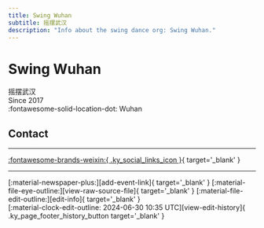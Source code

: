 ```yaml
---
title: Swing Wuhan
subtitle: 摇摆武汉
description: "Info about the swing dance org: Swing Wuhan."
---
```


# Swing Wuhan

摇摆武汉  
Since 2017  
:fontawesome-solid-location-dot: Wuhan  


## Contact


---

 [:fontawesome-brands-weixin:{ .ky_social_links_icon }](# "SwingWuHan 摇摆武汉"){ target='_blank' }

---

<div class="ky_page_footer" markdown>
<div class="ky_page_footer_trailing" markdown="span">
[:material-newspaper-plus:][add-event-link]{ target='_blank' }
[:material-file-eye-outline:][view-raw-source-file]{ target='_blank' }
[:material-file-edit-outline:][edit-info]{ target='_blank' }
</div>
<div class="ky_page_footer_leading" markdown="span">
[:material-clock-edit-outline: 2024-06-30 10:35 UTC][view-edit-history]{ .ky_page_footer_history_button target='_blank' }
</div>
</div>

[add-event-link]: https://github.com/swingdance/events/issues/new?assignees=&labels=add+event&projects=&template=02-add_entity.yml&title=%5Bcn%5D%20%3CName%3E&region=cn&province=Hubei&city=Wuhan&org_id=swing-wu-han "Add Event"
[view-raw-source-file]: https://github.com/swingdance/orgs/blob/main/cn/swing-wu-han.json "View Raw Source File"
[edit-info]: https://github.com/swingdance/orgs/issues/new?assignees=&labels=update+org&projects=&template=03-update_entity.yml&title=%5Bcn%5D%20Swing%20Wuhan&region=cn&id=swing-wu-han&name=Swing%20Wuhan "Edit Info"

[view-edit-history]: https://github.com/swingdance/orgs/commits/main/cn/swing-wu-han.json "View Edit History"
